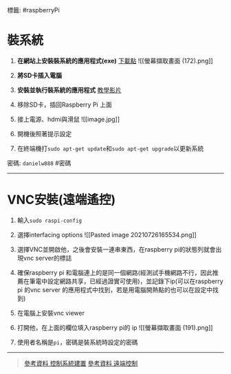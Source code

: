 標籤: #raspberryPi

# 裝系統

1. **在網站上安裝裝系統的應用程式(exe)**
[下載點](https://www.raspberrypi.org/software/)
![[螢幕擷取畫面 (172).png]]

2. **將SD卡插入電腦**

3. **安裝並執行裝系統的應用程式**
[教學影片](https://youtu.be/ntaXWS8Lk34)

4. 移除SD卡，插回Raspberry Pi 上面

5. 接上電源、hdmi與滑鼠
![[image.jpg]]

6. 開機後照著提示設定

7. 在終端機打`sudo apt-get update`和`sudo apt-get upgrade`以更新系統

密碼: `danielw888`
#密碼

---

# VNC安裝(遠端遙控)
1. 輸入`sudo raspi-config`

2. 選擇interfacing options
![[Pasted image 20210726165534.png]]

3. 選擇VNC並開啟他，之後會安裝一連串東西，在raspberry pi的狀態列就會出現vnc server的標誌

4. 確保raspberry pi 和電腦連上的是同一個網路(經測試手機網路不行，因此推薦在筆電中設定網路共享，已經過證實可使用)，並記錄下ip(可以在raspberry pi 的vnc server 的應用程式中找到，若是用電腦開熱點的也可以在設定中找到)

5. 在電腦上安裝vnc viewer

6. 打開他，在上面的欄位填入raspberry pi的 ip
![[螢幕擷取畫面 (191).png]]

7. 使用者名稱是`pi`，密碼是裝系統時設定的密碼

---

> [參考資料 控制系統建置](https://chtseng.wordpress.com/2015/11/27/diy-%E6%A9%9F%E6%88%BF%E7%92%B0%E6%8E%A7%E7%B3%BB%E7%B5%B1%E5%BB%BA%E7%BD%AE-raspberry-pi%EF%BC%88%E4%B8%83%EF%BC%89/)
> [參考資料 遠端控制](https://ithelp.ithome.com.tw/articles/10235452)